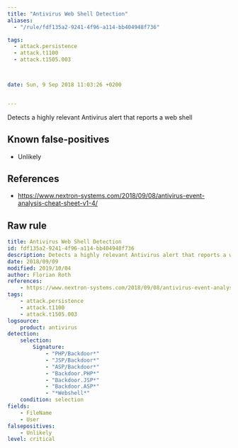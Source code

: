 ```yaml
---
title: "Antivirus Web Shell Detection"
aliases:
  - "/rule/fdf135a2-9241-4f96-a114-bb404948f736"

tags:
  - attack.persistence
  - attack.t1100
  - attack.t1505.003



date: Sun, 9 Sep 2018 11:03:26 +0200


---
```


Detects a highly relevant Antivirus alert that reports a web shell

<!--more-->


## Known false-positives

* Unlikely



## References

* https://www.nextron-systems.com/2018/09/08/antivirus-event-analysis-cheat-sheet-v1-4/


## Raw rule
```yaml
title: Antivirus Web Shell Detection
id: fdf135a2-9241-4f96-a114-bb404948f736
description: Detects a highly relevant Antivirus alert that reports a web shell
date: 2018/09/09
modified: 2019/10/04
author: Florian Roth
references:
    - https://www.nextron-systems.com/2018/09/08/antivirus-event-analysis-cheat-sheet-v1-4/
tags:
    - attack.persistence
    - attack.t1100
    - attack.t1505.003
logsource:
    product: antivirus
detection:
    selection:
        Signature:
            - "PHP/Backdoor*"
            - "JSP/Backdoor*"
            - "ASP/Backdoor*"
            - "Backdoor.PHP*"
            - "Backdoor.JSP*"
            - "Backdoor.ASP*"
            - "*Webshell*"
    condition: selection
fields:
    - FileName
    - User
falsepositives:
    - Unlikely
level: critical

```
